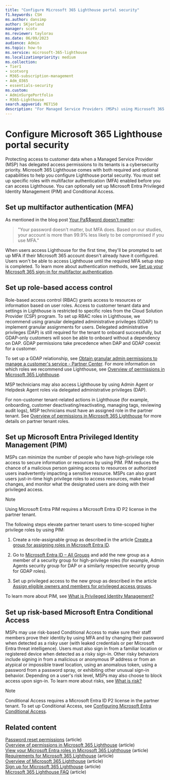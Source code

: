 ```yaml
---
title: "Configure Microsoft 365 Lighthouse portal security"
f1.keywords: CSH
ms.author: dansimp
author: SKjerland
manager: scotv
ms.reviewer: taylorau
ms.date: 06/09/2023
audience: Admin
ms.topic: how-to
ms.service: microsoft-365-lighthouse
ms.localizationpriority: medium
ms.collection:
- Tier1
- scotvorg
- M365-subscription-management
- Adm_O365
- essentials-security
ms.custom:
- AdminSurgePortfolio
- M365-Lighthouse
search.appverid: MET150
description: "For Managed Service Providers (MSPs) using Microsoft 365 Lighthouse, learn how to configure portal security."
---
```


# Configure Microsoft 365 Lighthouse portal security

Protecting access to customer data when a Managed Service Provider (MSP) has delegated access permissions to its tenants is a cybersecurity priority. Microsoft 365 Lighthouse comes with both required and optional capabilities to help you configure Lighthouse portal security. You must set up specific roles with multifactor authentication (MFA) enabled before you can access Lighthouse. You can optionally set up Microsoft Entra Privileged Identity Management (PIM) and Conditional Access.

## Set up multifactor authentication (MFA)

As mentioned in the blog post [Your Pa$$word doesn't matter](https://techcommunity.microsoft.com/t5/azure-active-directory-identity/your-pa-word-doesn-t-matter/ba-p/731984):

> "Your password doesn't matter, but MFA does. Based on our studies, your account is more than 99.9% less likely to be compromised if you use MFA."

When users access Lighthouse for the first time, they'll be prompted to set up MFA if their Microsoft 365 account doesn't already have it configured. Users won't be able to access Lighthouse until the required MFA setup step is completed. To learn more about authentication methods, see [Set up your Microsoft 365 sign-in for multifactor authentication](https://support.microsoft.com/office/ace1d096-61e5-449b-a875-58eb3d74de14).

## Set up role-based access control

Role-based access control (RBAC) grants access to resources or information based on user roles. Access to customer tenant data and settings in Lighthouse is restricted to specific roles from the Cloud Solution Provider (CSP) program. To set up RBAC roles in Lighthouse, we recommend using granular delegated administrative privileges (GDAP) to implement granular assignments for users. Delegated administrative privileges (DAP) is still required for the tenant to onboard successfully, but GDAP-only customers will soon be able to onboard without a dependency on DAP. GDAP permissions take precedence when DAP and GDAP coexist for a customer.

To set up a GDAP relationship, see [Obtain granular admin permissions to manage a customer's service - Partner Center](/partner-center/gdap-obtain-admin-permissions-to-manage-customer). For more information on which roles we recommend use Lighthouse, see [Overview of permissions in Microsoft 365 Lighthouse](m365-lighthouse-overview-of-permissions.md).

MSP technicians may also access Lighthouse by using Admin Agent or Helpdesk Agent roles via delegated administrative privileges (DAP).

For non-customer tenant-related actions in Lighthouse (for example, onboarding, customer deactivating/reactivating, managing tags, reviewing audit logs), MSP technicians must have an assigned role in the partner tenant. See [Overview of permissions in Microsoft 365 Lighthouse](m365-lighthouse-overview-of-permissions.md) for more details on partner tenant roles.

<a name='set-up-azure-ad-privileged-identity-management-pim'></a>

## Set up Microsoft Entra Privileged Identity Management (PIM)

MSPs can minimize the number of people who have high-privilege role access to secure information or resources by using PIM. PIM reduces the chance of a malicious person gaining access to resources or authorized users inadvertently impacting a sensitive resource. MSPs can also grant users just-in-time high privilege roles to access resources, make broad changes, and monitor what the designated users are doing with their privileged access.

> [!NOTE]
> Using Microsoft Entra PIM requires a Microsoft Entra ID P2 license in the partner tenant.

The following steps elevate partner tenant users to time-scoped higher privilege roles by using PIM:

1. Create a role-assignable group as described in the article [Create a group for assigning roles in Microsoft Entra ID](/azure/active-directory/roles/groups-create-eligible).

2. Go to [Microsoft Entra ID – All Groups](https://portal.azure.com/#blade/Microsoft_AAD_IAM/GroupsManagementMenuBlade/AllGroups) and add the new group as a member of a security group for high-privilege roles (for example, Admin Agents security group for DAP or a similarly respective security group for GDAP roles).

3. Set up privileged access to the new group as described in the article [Assign eligible owners and members for privileged access groups](/azure/active-directory/privileged-identity-management/groups-assign-member-owner).

To learn more about PIM, see [What is Privileged Identity Management?](/azure/active-directory/privileged-identity-management/pim-configure)

<a name='set-up-risk-based-azure-ad-conditional-access'></a>

## Set up risk-based Microsoft Entra Conditional Access

MSPs may use risk-based Conditional Access to make sure their staff members prove their identity by using MFA and by changing their password when detected as a risky user (with leaked credentials or per Microsoft Entra threat intelligence). Users must also sign in from a familiar location or registered device when detected as a risky sign-in. Other risky behaviors include signing in from a malicious or anonymous IP address or from an atypical or impossible travel location, using an anomalous token, using a password from a password spray, or exhibiting other unusual sign-in behavior. Depending on a user's risk level, MSPs may also choose to block access upon sign-in. To learn more about risks, see [What is risk?](/azure/active-directory/identity-protection/concept-identity-protection-risks)

> [!NOTE]
> Conditional Access requires a Microsoft Entra ID P2 license in the partner tenant. To set up Conditional Access, see [Configuring Microsoft Entra Conditional Access](/appcenter/general/configuring-aad-conditional-access).

## Related content

[Password reset permissions](/azure/active-directory/roles/permissions-reference#password-reset-permissions) (article)\
[Overview of permissions in Microsoft 365 Lighthouse](m365-lighthouse-overview-of-permissions.md) (article)\
[View your Microsoft Entra roles in Microsoft 365 Lighthouse](m365-lighthouse-view-your-roles.md) (article)\
[Requirements for Microsoft 365 Lighthouse](m365-lighthouse-requirements.md) (article)\
[Overview of Microsoft 365 Lighthouse](m365-lighthouse-overview.md) (article)\
[Sign up for Microsoft 365 Lighthouse](m365-lighthouse-sign-up.md) (article)\
[Microsoft 365 Lighthouse FAQ](m365-lighthouse-faq.yml) (article)
